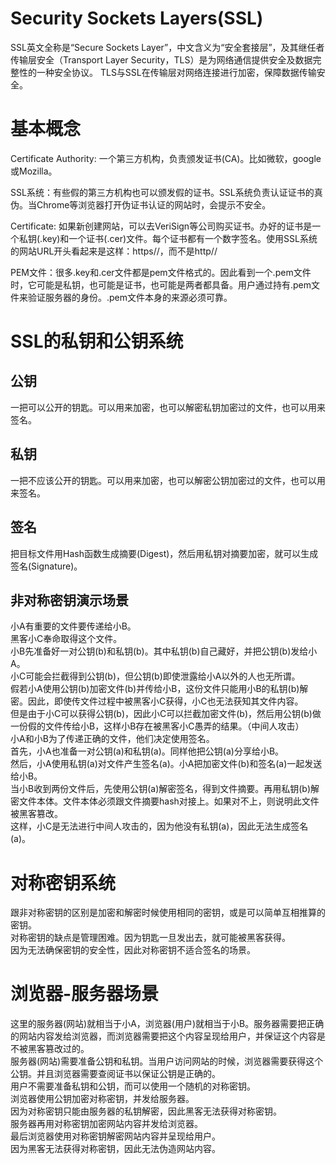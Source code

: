 # Security Sockets Layers(SSL)
SSL英文全称是“Secure Sockets Layer”，中文含义为“安全套接层”，及其继任者传输层安全（Transport Layer Security，TLS）是为网络通信提供安全及数据完整性的一种安全协议。 TLS与SSL在传输层对网络连接进行加密，保障数据传输安全。

# 基本概念

Certificate Authority: 一个第三方机构，负责颁发证书(CA)。比如微软，google或Mozilla。  

SSL系统：有些假的第三方机构也可以颁发假的证书。SSL系统负责认证证书的真伪。当Chrome等浏览器打开伪证书认证的网站时，会提示不安全。  

Certificate: 如果新创建网站，可以去VeriSign等公司购买证书。办好的证书是一个私钥(.key)和一个证书(.cer)文件。每个证书都有一个数字签名。使用SSL系统的网站URL开头看起来是这样：https//，而不是http//  

PEM文件：很多.key和.cer文件都是pem文件格式的。因此看到一个.pem文件时，它可能是私钥，也可能是证书，也可能是两者都具备。用户通过持有.pem文件来验证服务器的身份。.pem文件本身的来源必须可靠。  




# SSL的私钥和公钥系统
## 公钥
一把可以公开的钥匙。可以用来加密，也可以解密私钥加密过的文件，也可以用来签名。 

## 私钥
一把不应该公开的钥匙。可以用来加密，也可以解密公钥加密过的文件，也可以用来签名。  

## 签名
把目标文件用Hash函数生成摘要(Digest)，然后用私钥对摘要加密，就可以生成签名(Signature)。  

## 非对称密钥演示场景
小A有重要的文件要传递给小B。  
黑客小C奉命取得这个文件。  
小B先准备好一对公钥(b)和私钥(b)。其中私钥(b)自己藏好，并把公钥(b)发给小A。  
小C可能会拦截得到公钥(b)，但公钥(b)即使泄露给小A以外的人也无所谓。  
假若小A使用公钥(b)加密文件(b)并传给小B，这份文件只能用小B的私钥(b)解密。因此，即使传文件过程中被黑客小C获得，小C也无法获知其文件内容。  
但是由于小C可以获得公钥(b)，因此小C可以拦截加密文件(b)，然后用公钥(b)做一份假的文件传给小B，这样小B存在被黑客小C愚弄的结果。（中间人攻击）  
小A和小B为了传递正确的文件，他们决定使用签名。  
首先，小A也准备一对公钥(a)和私钥(a)。同样他把公钥(a)分享给小B。  
然后，小A使用私钥(a)对文件产生签名(a)。小A把加密文件(b)和签名(a)一起发送给小B。  
当小B收到两份文件后，先使用公钥(a)解密签名，得到文件摘要。再用私钥(b)解密文件本体。文件本体必须跟文件摘要hash对接上。如果对不上，则说明此文件被黑客篡改。  
这样，小C是无法进行中间人攻击的，因为他没有私钥(a)，因此无法生成签名(a)。  

# 对称密钥系统
跟非对称密钥的区别是加密和解密时候使用相同的密钥，或是可以简单互相推算的密钥。  
对称密钥的缺点是管理困难。因为钥匙一旦发出去，就可能被黑客获得。  
因为无法确保密钥的安全性，因此对称密钥不适合签名的场景。  


# 浏览器-服务器场景
这里的服务器(网站)就相当于小A，浏览器(用户)就相当于小B。服务器需要把正确的网站内容发给浏览器，而浏览器需要把这个内容呈现给用户，并保证这个内容是不被黑客篡改过的。  
服务器(网站)需要准备公钥和私钥。当用户访问网站的时候，浏览器需要获得这个公钥。并且浏览器需要查阅证书以保证公钥是正确的。  
用户不需要准备私钥和公钥，而可以使用一个随机的对称密钥。  
浏览器使用公钥加密对称密钥，并发给服务器。  
因为对称密钥只能由服务器的私钥解密，因此黑客无法获得对称密钥。  
服务器再用对称密钥加密网站内容并发给浏览器。  
最后浏览器使用对称密钥解密网站内容并呈现给用户。  
因为黑客无法获得对称密钥，因此无法伪造网站内容。  







